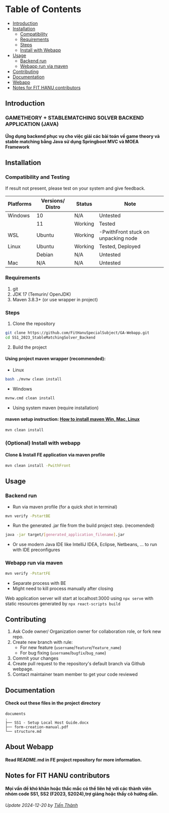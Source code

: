 
# Table of Contents
- [Introduction](#introduction)
- [Installation](#installation)
  - [Compatibility](#compatibility-and-testing)
  - [Requirements](#requirements)
  - [Steps](#steps)
  - [Install with Webapp](#optional-install-with-webapp)
- [Usage](#usage)
  - [Backend run](#backend-run)
  - [Webapp run via maven](#Webapp-run-via-maven)
- [Contributing](#contributing)
- [Documentation](#documentation)
- [Webapp](#about-webapp)
- [Notes for FIT HANU contributors](#notes-for-fit-hanu-contributors)


## Introduction

### GAMETHEORY + STABLEMATCHING SOLVER BACKEND APPLICATION (JAVA)
#### Ứng dụng backend phục vụ cho việc giải các bài toán về game theory và stable matching bằng Java sử dụng Springboot MVC và MOEA Framework


## Installation

### Compatibility and Testing

If result not present, please test on your system and give feedback.

| Platforms | Versions/ Distro | Status  | Note                                |
|-----------|------------------|---------|-------------------------------------|
| Windows   | 10               | N/A     | Untested                            |
|           | 11               | Working | Tested                              |
| WSL       | Ubuntu           | Working | -PwithFront stuck on unpacking node | 
| Linux     | Ubuntu           | Working | Tested, Deployed                    |
|           | Debian           | N/A     | Untested                            |
| Mac       | N/A              | N/A     | Untested                            |

### Requirements
1. git
2. JDK 17 (Temurin/ OpenJDK) 
3. Maven 3.8.3+ (or use wrapper in project)

### Steps
1. Clone the repository
```bash 
git clone https://github.com/FitHanuSpecialSubject/GA-Webapp.git
cd SS1_2023_StableMatchingSolver_Backend
```

2. Build the project

#### Using project maven wrapper (recommended):

* Linux
```bash
bash ./mvnw clean install
```

* Windows

```bash
mvnw.cmd clean install
```

* Using system maven (require installation)

#### maven setup instruction: [How to install maven Win, Mac, Linux](https://www.baeldung.com/install-maven-on-windows-linux-mac)

```bash
mvn clean install
```

### (Optional) Install with webapp

#### Clone & Install FE application via maven profile

```bash 
mvn clean install -PwithFront
```



## Usage

### Backend run

* Run via maven profile (for a quick shot in terminal)

```bash
mvn verify -PstartBE
```

* Run the generated .jar file from the build project step. (recomended)

```bash
java -jar target/[generated_application_filename].jar
```

* Or use modern Java IDE like IntelliJ IDEA, Eclipse, Netbeans, ... to run with IDE preconfigures

### Webapp run via maven

```bash
mvn verify -PstartFE
```

* Separate process with BE
* Might need to kill process manually after closing

Web application server will start at localhost:3000 using ```npx serve``` with static resources generated by ```npx react-scripts build```

## Contributing

1. Ask Code owner/ Organization owner for collaboration role, or fork new repo.
2. Create new branch with rule:
   * For new feature (`username`/`feature`/`feature_name`)
   * For bug fixing (`username`/`bugfix`/`bug_name`)
3. Commit your changes
4. Create pull request to the repository's default branch via Github webpage.
5. Contact maintainer team member to get your code reviewed

## Documentation

#### Check out these files in the project directory
```
documents
.
├── SS1 - Setup Local Host Guide.docx
├── form-creation-manual.pdf
└── structure.md
```

## About Webapp

#### Read README.md in FE project repository for more information.

## Notes for FIT HANU contributors

#### Mọi vấn đề khó khăn hoặc thắc mắc có thể liên hệ với các thành viên nhóm code SS1, SS2 (F2023, S2024),trợ giảng hoặc thầy cô hướng dẫn.


###### Update 2024-12-20 by [Tiến Thành](https://github.com/suyttthideptrai)